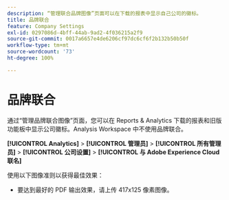 ```yaml
---
description: “管理联合品牌图像”页面可以在下载的报表中显示自己公司的徽标。
title: 品牌联合
feature: Company Settings
exl-id: 0297086d-4bff-44ab-9ad2-4f036215a2f9
source-git-commit: 0017a6657e4de6206cf97dc6cf6f2b132b50b50f
workflow-type: tm+mt
source-wordcount: '73'
ht-degree: 100%

---
```


# 品牌联合

通过“管理品牌联合图像”页面，您可以在 Reports &amp; Analytics 下载的报表和旧版功能板中显示公司徽标。Analysis Workspace 中不使用品牌联合。

**[!UICONTROL Analytics]** > **[!UICONTROL 管理员]** > **[!UICONTROL 所有管理员]** > **[!UICONTROL 公司设置]** > **[!UICONTROL 与 Adobe Experience Cloud 联名]**

使用以下图像准则以获得最佳效果：

* 要达到最好的 PDF 输出效果，请上传 417x125 像素图像。
